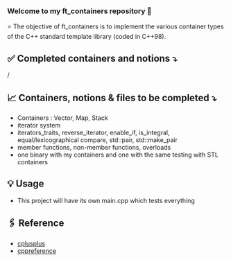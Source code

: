### Welcome to my ft_containers repository 👋

⭐️ The objective of ft_containers is to implement the various container types of the C++ standard template library (coded in C++98).

## ✅ Completed containers and notions ⤵️
/

## 📈 Containers, notions & files to be completed ⤵️
- Containers : Vector, Map, Stack
- iterator system
- iterators_traits, reverse_iterator, enable_if, is_integral, equal/lexicographical compare, std::pair, std::make_pair
- member functions, non-member functions, overloads
- one binary with my containers and one with the same testing with STL containers

## 💡 Usage
- This project will have its own main.cpp which tests everything


## 🖇 Reference
- [cplusplus](https://www.cplusplus.com/reference/)
- [cppreference](https://en.cppreference.com/w/)
